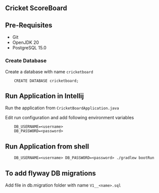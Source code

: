 ## Cricket ScoreBoard

## Pre-Requisites
- Git
- OpenJDK 20
- PostgreSQL 15.0

### Create Database
Create a database with name `cricketboard`
```
    CREATE DATABASE cricketboard;
```

## Run Application in Intellij
Run the application from `CricketBoardApplication.java`

Edit run configuration and add following environment variables
```
    DB_USERNAME=<username>
    DB_PASSWORD=<password>
```

## Run Application from shell

```
    DB_USERNAME=<username> DB_PASSWORD=<password> ./gradlew bootRun 
```

## To add flyway DB migrations
Add file in db.migration folder with name `V1__<name>.sql`

